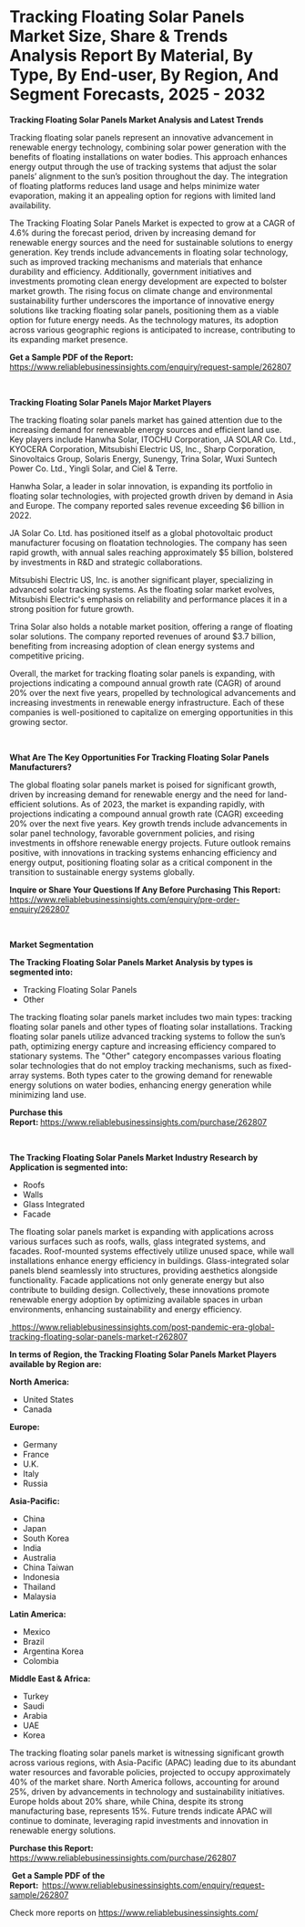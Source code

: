 <p><h1>Tracking Floating Solar Panels Market Size, Share & Trends Analysis Report By Material, By Type, By End-user, By Region, And Segment Forecasts, 2025 - 2032</h1></p><p><strong>Tracking Floating Solar Panels Market Analysis and Latest Trends</strong></p>
<p><p>Tracking floating solar panels represent an innovative advancement in renewable energy technology, combining solar power generation with the benefits of floating installations on water bodies. This approach enhances energy output through the use of tracking systems that adjust the solar panels’ alignment to the sun’s position throughout the day. The integration of floating platforms reduces land usage and helps minimize water evaporation, making it an appealing option for regions with limited land availability.</p><p>The Tracking Floating Solar Panels Market is expected to grow at a CAGR of 4.6% during the forecast period, driven by increasing demand for renewable energy sources and the need for sustainable solutions to energy generation. Key trends include advancements in floating solar technology, such as improved tracking mechanisms and materials that enhance durability and efficiency. Additionally, government initiatives and investments promoting clean energy development are expected to bolster market growth. The rising focus on climate change and environmental sustainability further underscores the importance of innovative energy solutions like tracking floating solar panels, positioning them as a viable option for future energy needs. As the technology matures, its adoption across various geographic regions is anticipated to increase, contributing to its expanding market presence.</p></p>
<p><strong>Get a Sample PDF of the Report:&nbsp;</strong> <a href="https://www.reliablebusinessinsights.com/enquiry/request-sample/262807?utm_campaign=2301&utm_medium=2&utm_source=Github&utm_content=ia&utm_term=30032025&utm_id=tracking-floating-solar-panels">https://www.reliablebusinessinsights.com/enquiry/request-sample/262807</a></p>
<p>&nbsp;</p>
<p><strong>Tracking Floating Solar Panels Major Market Players</strong></p>
<p><p>The tracking floating solar panels market has gained attention due to the increasing demand for renewable energy sources and efficient land use. Key players include Hanwha Solar, ITOCHU Corporation, JA SOLAR Co. Ltd., KYOCERA Corporation, Mitsubishi Electric US, Inc., Sharp Corporation, Sinovoltaics Group, Solaris Energy, Sunengy, Trina Solar, Wuxi Suntech Power Co. Ltd., Yingli Solar, and Ciel & Terre.</p><p>Hanwha Solar, a leader in solar innovation, is expanding its portfolio in floating solar technologies, with projected growth driven by demand in Asia and Europe. The company reported sales revenue exceeding $6 billion in 2022.</p><p>JA Solar Co. Ltd. has positioned itself as a global photovoltaic product manufacturer focusing on floatation technologies. The company has seen rapid growth, with annual sales reaching approximately $5 billion, bolstered by investments in R&D and strategic collaborations.</p><p>Mitsubishi Electric US, Inc. is another significant player, specializing in advanced solar tracking systems. As the floating solar market evolves, Mitsubishi Electric's emphasis on reliability and performance places it in a strong position for future growth.</p><p>Trina Solar also holds a notable market position, offering a range of floating solar solutions. The company reported revenues of around $3.7 billion, benefiting from increasing adoption of clean energy systems and competitive pricing.</p><p>Overall, the market for tracking floating solar panels is expanding, with projections indicating a compound annual growth rate (CAGR) of around 20% over the next five years, propelled by technological advancements and increasing investments in renewable energy infrastructure. Each of these companies is well-positioned to capitalize on emerging opportunities in this growing sector.</p></p>
<p>&nbsp;</p>
<p><strong>What Are The Key Opportunities For Tracking Floating Solar Panels Manufacturers?</strong></p>
<p><p>The global floating solar panels market is poised for significant growth, driven by increasing demand for renewable energy and the need for land-efficient solutions. As of 2023, the market is expanding rapidly, with projections indicating a compound annual growth rate (CAGR) exceeding 20% over the next five years. Key growth trends include advancements in solar panel technology, favorable government policies, and rising investments in offshore renewable energy projects. Future outlook remains positive, with innovations in tracking systems enhancing efficiency and energy output, positioning floating solar as a critical component in the transition to sustainable energy systems globally.</p></p>
<p><strong>Inquire or Share Your Questions If Any Before Purchasing This Report:</strong> <a href="https://www.reliablebusinessinsights.com/enquiry/pre-order-enquiry/262807?utm_campaign=2301&utm_medium=2&utm_source=Github&utm_content=ia&utm_term=30032025&utm_id=tracking-floating-solar-panels">https://www.reliablebusinessinsights.com/enquiry/pre-order-enquiry/262807</a></p>
<p>&nbsp;</p>
<p><strong>Market Segmentation</strong></p>
<p><strong>The Tracking Floating Solar Panels Market Analysis by types is segmented into:</strong></p>
<p><ul><li>Tracking Floating Solar Panels</li><li>Other</li></ul></p>
<p><p>The tracking floating solar panels market includes two main types: tracking floating solar panels and other types of floating solar installations. Tracking floating solar panels utilize advanced tracking systems to follow the sun’s path, optimizing energy capture and increasing efficiency compared to stationary systems. The "Other" category encompasses various floating solar technologies that do not employ tracking mechanisms, such as fixed-array systems. Both types cater to the growing demand for renewable energy solutions on water bodies, enhancing energy generation while minimizing land use.</p></p>
<p><strong>Purchase this Report:&nbsp;</strong><a href="https://www.reliablebusinessinsights.com/purchase/262807?utm_campaign=2301&utm_medium=2&utm_source=Github&utm_content=ia&utm_term=30032025&utm_id=tracking-floating-solar-panels">https://www.reliablebusinessinsights.com/purchase/262807</a></p>
<p>&nbsp;</p>
<p><strong>The Tracking Floating Solar Panels Market Industry Research by Application is segmented into:</strong></p>
<p><ul><li>Roofs</li><li>Walls</li><li>Glass Integrated</li><li>Facade</li></ul></p>
<p><p>The floating solar panels market is expanding with applications across various surfaces such as roofs, walls, glass integrated systems, and facades. Roof-mounted systems effectively utilize unused space, while wall installations enhance energy efficiency in buildings. Glass-integrated solar panels blend seamlessly into structures, providing aesthetics alongside functionality. Facade applications not only generate energy but also contribute to building design. Collectively, these innovations promote renewable energy adoption by optimizing available spaces in urban environments, enhancing sustainability and energy efficiency.</p></p>
<p><a href="https://www.reliablebusinessinsights.com/post-pandemic-era-global-tracking-floating-solar-panels-market-r262807?utm_campaign=2301&utm_medium=2&utm_source=Github&utm_content=ia&utm_term=30032025&utm_id=tracking-floating-solar-panels">&nbsp;https://www.reliablebusinessinsights.com/post-pandemic-era-global-tracking-floating-solar-panels-market-r262807</a></p>
<p><strong>In terms of Region, the Tracking Floating Solar Panels Market Players available by Region are:</strong></p>
<p>
    <p> <strong> North America: </strong>
        <ul>
            <li>United States</li>
            <li>Canada</li>
        </ul>
        </p> 
    <p> <strong> Europe: </strong>
        <ul>
            <li>Germany</li>
            <li>France</li>
            <li>U.K.</li>
            <li>Italy</li>
            <li>Russia</li>
        </ul>
        </p> 
    <p> <strong> Asia-Pacific: </strong>
        <ul>
            <li>China</li>
            <li>Japan</li>
            <li>South Korea</li>
            <li>India</li>
            <li>Australia</li>
            <li>China Taiwan</li>
            <li>Indonesia</li>
            <li>Thailand</li>
            <li>Malaysia</li>
        </ul>
        </p> 
    <p> <strong> Latin America: </strong>
        <ul>
            <li>Mexico</li>
            <li>Brazil</li>
            <li>Argentina Korea</li>
            <li>Colombia</li>
        </ul>
        </p> 
    <p> <strong> Middle East & Africa: </strong>
        <ul>
            <li>Turkey</li>
            <li>Saudi</li>
            <li>Arabia</li>
            <li>UAE</li>
            <li>Korea</li>
        </ul>
    </p>
    </p>
<p><p>The tracking floating solar panels market is witnessing significant growth across various regions, with Asia-Pacific (APAC) leading due to its abundant water resources and favorable policies, projected to occupy approximately 40% of the market share. North America follows, accounting for around 25%, driven by advancements in technology and sustainability initiatives. Europe holds about 20% share, while China, despite its strong manufacturing base, represents 15%. Future trends indicate APAC will continue to dominate, leveraging rapid investments and innovation in renewable energy solutions.</p></p>
<p><strong>Purchase this Report: </strong><a href="https://www.reliablebusinessinsights.com/purchase/262807?utm_campaign=2301&utm_medium=2&utm_source=Github&utm_content=ia&utm_term=30032025&utm_id=tracking-floating-solar-panels">https://www.reliablebusinessinsights.com/purchase/262807</a></p>
<p>&nbsp;<strong>Get a Sample PDF of the Report:&nbsp;&nbsp;</strong><a href="https://www.reliablebusinessinsights.com/enquiry/request-sample/262807?utm_campaign=2301&utm_medium=2&utm_source=Github&utm_content=ia&utm_term=30032025&utm_id=tracking-floating-solar-panels">https://www.reliablebusinessinsights.com/enquiry/request-sample/262807</a></p>
<p><strong></strong></p>
<p>Check more reports on <a href="https://www.reliablebusinessinsights.com/?utm_campaign=2301&utm_medium=2&utm_source=Github&utm_content=ia&utm_term=30032025&utm_id=tracking-floating-solar-panels">https://www.reliablebusinessinsights.com/</a></p>